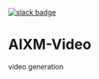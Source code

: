 [![slack badge](https://img.shields.io/badge/Discord-join-blueviolet?logo=discord&amp)](https://discord.gg/vqGmpjkSaz)

# AIXM-Video

video generation
